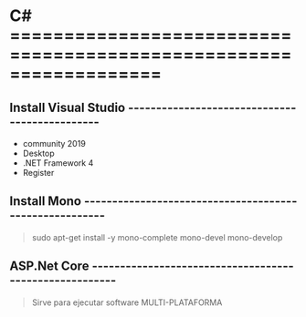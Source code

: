 # C# ==================================================================

## Install Visual Studio ----------------------------------------------

* community 2019
* Desktop
* .NET Framework 4
* Register 

## Install Mono -------------------------------------------------------

> sudo apt-get install -y mono-complete mono-devel mono-develop

## ASP.Net Core -------------------------------------------------------

> Sirve para ejecutar software MULTI-PLATAFORMA